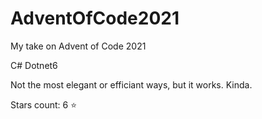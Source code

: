 # AdventOfCode2021
My take on Advent of Code 2021

C# Dotnet6

Not the most elegant or efficiant ways, but it works. Kinda.

Stars count: 6 :star:
